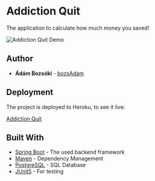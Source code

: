 # Addiction Quit

The application to calculate how much money you saved!

![Addiction Quit Demo](https://media.giphy.com/media/1Y8oH15INwiHO15dbF/giphy.gif)


## Author

* **Ádám Bozsóki** - [bozsAdam](https://github.com/bozsAdam)

## Deployment

The project is deployed to Heroku, to see it live:

[Addiction Quit](https://anti-addiction.herokuapp.com/)


## Built With

* [Spring Boot](https://spring.io/projects/spring-boot) - The used backend framework
* [Maven](https://maven.apache.org/) - Dependency Management
* [PostgreSQL](https://www.postgresql.org/) - SQL Database
* [JUnit5](https://junit.org/junit5/) - For testing
